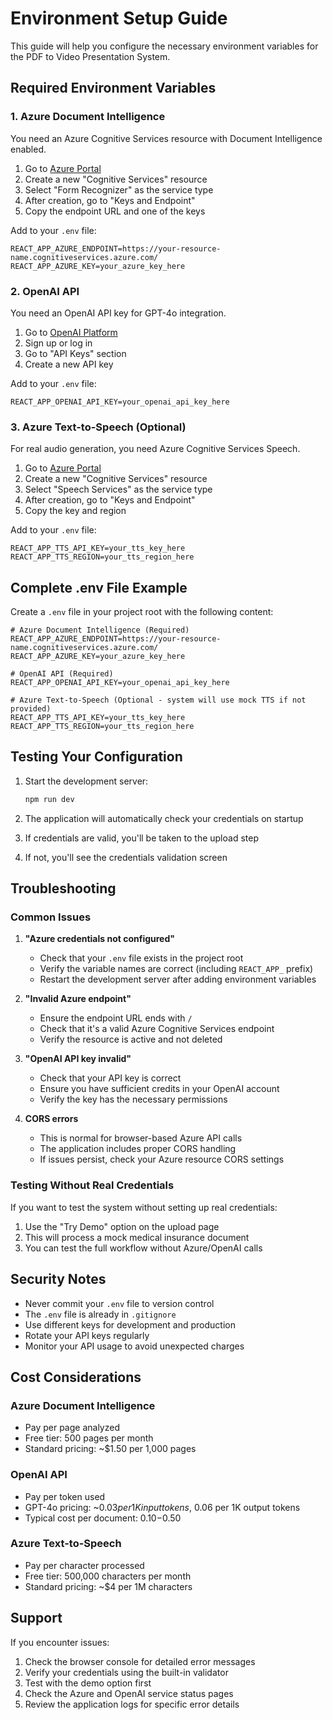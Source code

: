# Environment Setup Guide

This guide will help you configure the necessary environment variables for the PDF to Video Presentation System.

## Required Environment Variables

### 1. Azure Document Intelligence

You need an Azure Cognitive Services resource with Document Intelligence enabled.

1. Go to [Azure Portal](https://portal.azure.com)
2. Create a new "Cognitive Services" resource
3. Select "Form Recognizer" as the service type
4. After creation, go to "Keys and Endpoint"
5. Copy the endpoint URL and one of the keys

Add to your `.env` file:
```env
REACT_APP_AZURE_ENDPOINT=https://your-resource-name.cognitiveservices.azure.com/
REACT_APP_AZURE_KEY=your_azure_key_here
```

### 2. OpenAI API

You need an OpenAI API key for GPT-4o integration.

1. Go to [OpenAI Platform](https://platform.openai.com)
2. Sign up or log in
3. Go to "API Keys" section
4. Create a new API key

Add to your `.env` file:
```env
REACT_APP_OPENAI_API_KEY=your_openai_api_key_here
```

### 3. Azure Text-to-Speech (Optional)

For real audio generation, you need Azure Cognitive Services Speech.

1. Go to [Azure Portal](https://portal.azure.com)
2. Create a new "Cognitive Services" resource
3. Select "Speech Services" as the service type
4. After creation, go to "Keys and Endpoint"
5. Copy the key and region

Add to your `.env` file:
```env
REACT_APP_TTS_API_KEY=your_tts_key_here
REACT_APP_TTS_REGION=your_tts_region_here
```

## Complete .env File Example

Create a `.env` file in your project root with the following content:

```env
# Azure Document Intelligence (Required)
REACT_APP_AZURE_ENDPOINT=https://your-resource-name.cognitiveservices.azure.com/
REACT_APP_AZURE_KEY=your_azure_key_here

# OpenAI API (Required)
REACT_APP_OPENAI_API_KEY=your_openai_api_key_here

# Azure Text-to-Speech (Optional - system will use mock TTS if not provided)
REACT_APP_TTS_API_KEY=your_tts_key_here
REACT_APP_TTS_REGION=your_tts_region_here
```

## Testing Your Configuration

1. Start the development server:
   ```bash
   npm run dev
   ```

2. The application will automatically check your credentials on startup
3. If credentials are valid, you'll be taken to the upload step
4. If not, you'll see the credentials validation screen

## Troubleshooting

### Common Issues

1. **"Azure credentials not configured"**
   - Check that your `.env` file exists in the project root
   - Verify the variable names are correct (including `REACT_APP_` prefix)
   - Restart the development server after adding environment variables

2. **"Invalid Azure endpoint"**
   - Ensure the endpoint URL ends with `/`
   - Check that it's a valid Azure Cognitive Services endpoint
   - Verify the resource is active and not deleted

3. **"OpenAI API key invalid"**
   - Check that your API key is correct
   - Ensure you have sufficient credits in your OpenAI account
   - Verify the key has the necessary permissions

4. **CORS errors**
   - This is normal for browser-based Azure API calls
   - The application includes proper CORS handling
   - If issues persist, check your Azure resource CORS settings

### Testing Without Real Credentials

If you want to test the system without setting up real credentials:

1. Use the "Try Demo" option on the upload page
2. This will process a mock medical insurance document
3. You can test the full workflow without Azure/OpenAI calls

## Security Notes

- Never commit your `.env` file to version control
- The `.env` file is already in `.gitignore`
- Use different keys for development and production
- Rotate your API keys regularly
- Monitor your API usage to avoid unexpected charges

## Cost Considerations

### Azure Document Intelligence
- Pay per page analyzed
- Free tier: 500 pages per month
- Standard pricing: ~$1.50 per 1,000 pages

### OpenAI API
- Pay per token used
- GPT-4o pricing: ~$0.03 per 1K input tokens, ~$0.06 per 1K output tokens
- Typical cost per document: $0.10-$0.50

### Azure Text-to-Speech
- Pay per character processed
- Free tier: 500,000 characters per month
- Standard pricing: ~$4 per 1M characters

## Support

If you encounter issues:

1. Check the browser console for detailed error messages
2. Verify your credentials using the built-in validator
3. Test with the demo option first
4. Check the Azure and OpenAI service status pages
5. Review the application logs for specific error details

